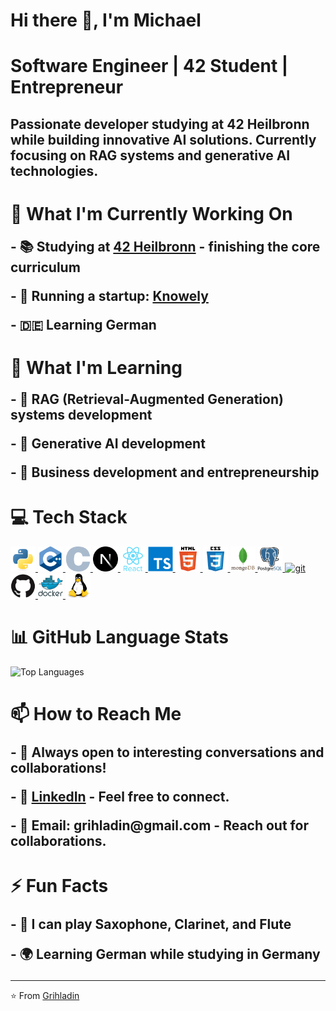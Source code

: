 # Hi there 👋, I'm Michael

# **Software Engineer | 42 Student | Entrepreneur**

## Passionate developer studying at 42 Heilbronn while building innovative AI solutions. Currently focusing on RAG systems and generative AI technologies.


# 🔭 What I'm Currently Working On
<p style="font-size: 1.5em; font-weight: bold;">- 📚 Studying at <strong><a href="https://github.com/Grihladin/Grihladin/blob/main/42Heilbronn-projects.md">42 Heilbronn</a></strong> - finishing the core curriculum</p>
<p style="font-size: 1.5em; font-weight: bold;">- 🚀 Running a startup: <strong><a href="https://knowley.de/">Knowely</a></strong></p>
<p style="font-size: 1.5em; font-weight: bold;">- 🇩🇪 Learning German</p>

# 🌱 What I'm Learning
<p style="font-size: 1.5em; font-weight: bold;">- 🤖 <strong>RAG (Retrieval-Augmented Generation)</strong> systems development</p>
<p style="font-size: 1.5em; font-weight: bold;">- 🎨 <strong>Generative AI</strong> development</p>
<p style="font-size: 1.5em; font-weight: bold;">- 💼 <strong>Business</strong> development and entrepreneurship</p>


# 💻 Tech Stack
<p align="left">
    <a href="https://www.python.org" target="_blank" rel="noreferrer">
        <img src="https://raw.githubusercontent.com/devicons/devicon/master/icons/python/python-original.svg" alt="python" width="40" height="40"/>
    </a>
    <a href="https://www.cplusplus.com/" target="_blank" rel="noreferrer">
        <img src="https://raw.githubusercontent.com/devicons/devicon/master/icons/cplusplus/cplusplus-original.svg" alt="cplusplus" width="40" height="40"/>
    </a>
    <a href="https://www.cprogramming.com/" target="_blank" rel="noreferrer">
        <img src="https://raw.githubusercontent.com/devicons/devicon/master/icons/c/c-original.svg" alt="c" width="40" height="40"/>
    </a>
    <a href="https://nextjs.org/" target="_blank" rel="noreferrer">
        <img src="https://raw.githubusercontent.com/devicons/devicon/master/icons/nextjs/nextjs-original.svg" alt="nextjs" width="40" height="40"/>
    </a>
    <a href="https://reactjs.org/" target="_blank" rel="noreferrer">
        <img src="https://raw.githubusercontent.com/devicons/devicon/master/icons/react/react-original-wordmark.svg" alt="react" width="40" height="40"/>
    </a>
    <a href="https://www.typescriptlang.org/" target="_blank" rel="noreferrer">
        <img src="https://raw.githubusercontent.com/devicons/devicon/master/icons/typescript/typescript-original.svg" alt="typescript" width="40" height="40"/>
    </a>
    <a href="https://www.w3.org/html/" target="_blank" rel="noreferrer">
        <img src="https://raw.githubusercontent.com/devicons/devicon/master/icons/html5/html5-original-wordmark.svg" alt="html5" width="40" height="40"/>
    </a>
    <a href="https://www.w3schools.com/css/" target="_blank" rel="noreferrer">
        <img src="https://raw.githubusercontent.com/devicons/devicon/master/icons/css3/css3-original-wordmark.svg" alt="css3" width="40" height="40"/>
    </a>
    <a href="https://www.mongodb.com/" target="_blank" rel="noreferrer">
        <img src="https://raw.githubusercontent.com/devicons/devicon/master/icons/mongodb/mongodb-original-wordmark.svg" alt="mongodb" width="40" height="40"/>
    </a>
    <a href="https://www.postgresql.org" target="_blank" rel="noreferrer">
        <img src="https://raw.githubusercontent.com/devicons/devicon/master/icons/postgresql/postgresql-original-wordmark.svg" alt="postgresql" width="40" height="40"/>
    </a>
    <a href="https://git-scm.com/" target="_blank" rel="noreferrer">
        <img src="https://www.vectorlogo.zone/logos/git-scm/git-scm-icon.svg" alt="git" width="40" height="40"/>
    </a>
    <a href="https://github.com/" target="_blank" rel="noreferrer">
        <img src="https://raw.githubusercontent.com/devicons/devicon/master/icons/github/github-original.svg" alt="github" width="40" height="40"/>
    </a>
    <a href="https://www.docker.com/" target="_blank" rel="noreferrer">
        <img src="https://raw.githubusercontent.com/devicons/devicon/master/icons/docker/docker-original-wordmark.svg" alt="docker" width="40" height="40"/>
    </a>
    <a href="https://www.linux.org/" target="_blank" rel="noreferrer">
        <img src="https://raw.githubusercontent.com/devicons/devicon/master/icons/linux/linux-original.svg" alt="linux" width="40" height="40"/>
    </a>
</p>

# 📊 GitHub Language Stats
<img src="https://github-readme-stats.vercel.app/api/top-langs/?username=Grihladin&layout=compact&theme=dark&hide_border=true&bg_color=0D1117&title_color=F85D7F&text_color=FFFFFF&card_width=600&langs_count=8&title_size=20&text_size=24" width="700" height="350" alt="Top Languages"/>

# 📫 How to Reach Me
<p style="font-size: 1.5em; font-weight: bold;">- 💬 Always open to interesting conversations and collaborations!</p>
<p style="font-size: 1.5em; font-weight: bold;">- 💼 <strong><a href="https://www.linkedin.com/in/michael-ratke-0b3304303/">LinkedIn</a></strong> - Feel free to connect.</p>
<p style="font-size: 1.5em; font-weight: bold;">- 📧 <strong>Email: grihladin@gmail.com</strong> - Reach out for collaborations.</p>


# ⚡ Fun Facts
<p style="font-size: 1.5em; font-weight: bold;">- 🎵 I can play <strong>Saxophone</strong>, <strong>Clarinet</strong>, and <strong>Flute</strong></p>
<p style="font-size: 1.5em; font-weight: bold;">- 🌍 Learning German while studying in Germany</p>

---
⭐️ From [Grihladin](https://github.com/Grihladin)
